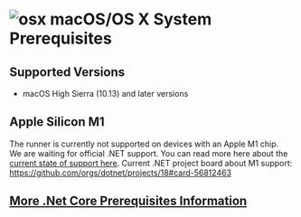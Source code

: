

# ![osx](../res/apple_med.png) macOS/OS X System Prerequisites

## Supported Versions

  - macOS High Sierra (10.13) and later versions

## Apple Silicon M1

The runner is currently not supported on devices with an Apple M1 chip.  
We are waiting for official .NET support. You can read more here about the [current state of support here](https://github.com/orgs/dotnet/projects/18#card-56812463).
Current .NET project board about M1 support:
https://github.com/orgs/dotnet/projects/18#card-56812463

## [More .Net Core Prerequisites Information](https://docs.microsoft.com/en-us/dotnet/core/macos-prerequisites?tabs=netcore30)
